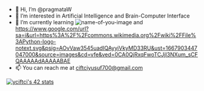 - 👋 Hi, I’m @pragmataW
- 👀 I’m interested in Artificial Intelligence and Brain-Computer Interface
- 🌱 I’m currently learning ![name-of-you-image](https://cdn3.iconfinder.com/data/icons/logos-and-brands-adobe/512/267_Python-512.png) and https://www.google.com/url?sa=i&url=https%3A%2F%2Fcommons.wikimedia.org%2Fwiki%2FFile%3APython-logo-notext.svg&psig=AOvVaw3545uadIQAyyjVkyMD33RU&ust=1667903447047000&source=images&cd=vfe&ved=0CA0QjRxqFwoTCJjI3NXum_sCFQAAAAAdAAAAABAE
- 📫 You can reach me at ciftciyusuf700@gmail.com

[![yciftci's 42 stats](https://badge42.vercel.app/api/v2/cla5ig5os00060gmk26i694gu/stats?cursusId=21&coalitionId=231)](https://github.com/JaeSeoKim/badge42)
